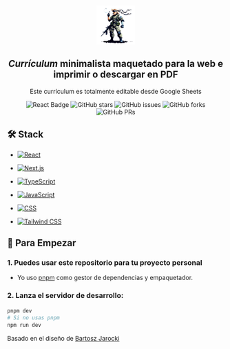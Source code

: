 <div align="center">
<img src="solidsnk86.png" height="90px" width="auto" /> 
<h2>
    <em>Currículum</em> minimalista maquetado para la web e imprimir o descargar en PDF
</h2>
<p>
Este currículum es totalmente editable desde Google Sheets
</p>
</div>

<div align="center">

![React Badge](https://img.shields.io/badge/React-61DAFB?logo=react&logoColor=fff&style=flat)
![GitHub stars](https://img.shields.io/github/stars/solidsnk86/CV_GEC)
![GitHub issues](https://img.shields.io/github/issues/solidsnk86/CV_GEC)
![GitHub forks](https://img.shields.io/github/forks/solidsnk86/CV_GEC)
![GitHub PRs](https://img.shields.io/github/issues-pr/solidsnk86/CV_GEC)

</div>

## 🛠️ Stack

- [![React](https://img.shields.io/badge/React-%2320232a.svg?style=for-the-badge&logo=react&logoColor=%2361DAFB)](https://reactjs.org/)

- [![Next.js](https://img.shields.io/badge/Next.js-%23000000.svg?style=for-the-badge&logo=next.js&logoColor=white)](https://nextjs.org/)

- [![TypeScript](https://img.shields.io/badge/TypeScript-%23007ACC.svg?style=for-the-badge&logo=typescript&logoColor=white)](https://www.typescriptlang.org/)

- [![JavaScript](https://img.shields.io/badge/JavaScript-%23F7DF1E.svg?style=for-the-badge&logo=javascript&logoColor=black)](https://developer.mozilla.org/en-US/docs/Web/JavaScript)

- [![CSS](https://img.shields.io/badge/CSS-%231572B6.svg?style=for-the-badge&logo=css3&logoColor=white)](https://developer.mozilla.org/en-US/docs/Web/CSS)

- [![Tailwind CSS](https://img.shields.io/badge/Tailwind%20CSS-%2338B2AC.svg?style=for-the-badge&logo=tailwind-css&logoColor=white)](https://tailwindcss.com/)

## 🚀 Para Empezar

### 1. Puedes usar este repositorio para tu proyecto personal

- Yo uso [pnpm](https://pnpm.io/installation) como gestor de dependencias y empaquetador.

### 2. Lanza el servidor de desarrollo:

```bash
pnpm dev
# Si no usas pnpm
npm run dev
```

<p>
Basado en el diseño de <a href="https://github.com/BartoszJarocki/cv">Bartosz Jarocki</a>
</p>
